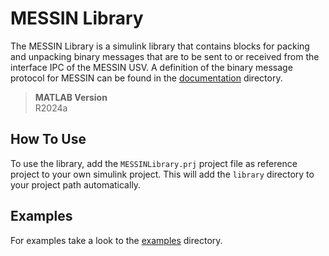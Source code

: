 # MESSIN Library
The MESSIN Library is a simulink library that contains blocks for packing and unpacking binary messages that are to be sent to or received from the interface IPC of the MESSIN USV.
A definition of the binary message protocol for MESSIN can be found in the [documentation](documentation/) directory.

> **MATLAB Version**\
> R2024a


## How To Use
To use the library, add the `MESSINLibrary.prj` project file as reference project to your own simulink project. This will add the `library` directory to your project path automatically.


## Examples
For examples take a look to the [examples](examples/) directory.

